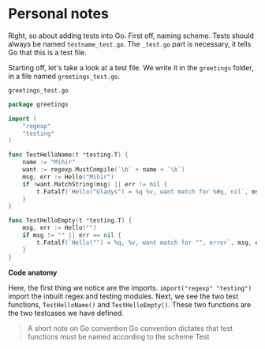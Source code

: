 # Personal notes

Right, so about adding tests into Go. First off, naming scheme.
Tests should always be named `testname_test.go`. The `_test.go` part is necessary, it tells Go that this is a test file.

Starting off, let's take a look at a test file. We write it in the `greetings` folder, in a file named `greetings_test.go`.

`greetings_test.go`
```go
package greetings

import (
	"regexp"
	"testing"
)

func TestHelloName(t *testing.T) {
	name := "Mihir"
	want := regexp.MustCompile(`\b` + name + `\b`)
	msg, err := Hello("Mihir")
	if !want.MatchString(msg) || err != nil {
		t.Fatalf(`Hello("Gladys") = %q %v, want match for %#q, nil`, msg, err, want)
	}
}

func TestHelloEmpty(t *testing.T) {
	msg, err := Hello("")
	if msg != "" || err == nil {
		t.Fatalf(`Hello("") = %q, %v, want match for "", error`, msg, err)
	}
}

```

**Code anatomy**

Here, the first thing we notice are the imports. `import("regexp" "testing")` import the inbuilt regex and testing modules. 
Next, we see the two test functions, `TestHelloName()` and `TestHelloEmpty()`. These two functions are the two testcases we have defined.
> A short note on Go convention
> Go convention dictates that test functions must be named according to the scheme Test<what-is-t>